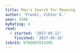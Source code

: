 ```yaml
---
title: Man's Search for Meaning
author: 'Frankl, Viktor E.'
year: 1946
myRating: 4
read:
  - started: '2017-05-12'
    finished: '2017-05-18'
isbn13: 9780807014295
---
```

